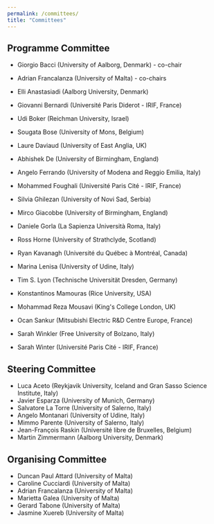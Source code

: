```yaml
---
permalink: /committees/
title: "Committees"
---
```


## Programme Committee

- Giorgio Bacci (University of Aalborg, Denmark) - co-chair
- Adrian Francalanza (University of Malta) - co-chairs

- Elli Anastasiadi (Aalborg University, Denmark)
- Giovanni Bernardi (Université Paris Diderot - IRIF, France)
- Udi Boker (Reichman University, Israel)
- Sougata Bose (University of Mons, Belgium)
- Laure Daviaud (University of East Anglia, UK)
- Abhishek De (University of Birmingham, England)
- Angelo Ferrando (University of Modena and Reggio Emilia, Italy)
- Mohammed Foughali (Université Paris Cité - IRIF, France)
- Silvia Ghilezan (University of Novi Sad, Serbia)
- Mirco Giacobbe (University of Birmingham, England)
- Daniele Gorla (La Sapienza Università Roma, Italy)
- Ross Horne (University of Strathclyde, Scotland)
- Ryan Kavanagh (Université du Québec à Montréal, Canada)
- Marina Lenisa (University of Udine, Italy)
- Tim S. Lyon (Technische Universität Dresden, Germany)
- Konstantinos Mamouras (Rice University, USA)
- Mohammad Reza	Mousavi	(King's College London, UK)
- Ocan Sankur (Mitsubishi Electric R&D Centre Europe, France)
- Sarah Winkler (Free University of Bolzano, Italy)
- Sarah Winter (Université Paris Cité - IRIF, France)

## Steering Committee
- Luca Aceto (Reykjavik University, Iceland and Gran Sasso Science Institute, Italy)
- Javier Esparza (University of Munich, Germany)
- Salvatore La Torre (University of Salerno, Italy)
- Angelo Montanari (University of Udine, Italy)
- Mimmo Parente (University of Salerno, Italy)
- Jean-François Raskin (Université libre de Bruxelles, Belgium)
- Martin Zimmermann (Aalborg University, Denmark)

## Organising Committee
- Duncan Paul Attard (University of Malta)
- Caroline Cucciardi (University of Malta) 
- Adrian Francalanza (University of Malta)
- Marietta Galea (University of Malta)
- Gerard Tabone (University of Malta)
- Jasmine Xuereb (University of Malta)

